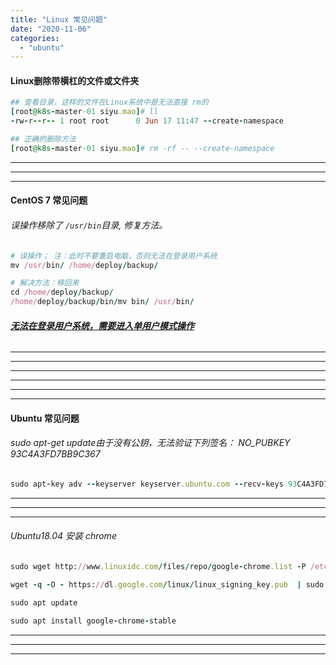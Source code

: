 ```yaml
---
title: "Linux 常见问题"
date: "2020-11-06"
categories: 
  - "ubuntu"
---
```


#### Linux删除带横杠的文件或文件夹

```ruby
## 查看目录，这样的文件在Linux系统中是无法直接 rm的
[root@k8s-master-01 siyu.mao]# ll
-rw-r--r-- 1 root root      0 Jun 17 11:47 --create-namespace

## 正确的删除方法
[root@k8s-master-01 siyu.mao]# rm -rf -- --create-namespace

```

* * *

* * *

* * *

#### CentOS 7 常见问题

###### 误操作移除了 `/usr/bin`目录, 修复方法。

```ruby
# 误操作； 注：此时不要重启电脑，否则无法在登录用户系统
mv /usr/bin/ /home/deploy/backup/

# 解决方法：移回来
cd /home/deploy/backup/
/home/deploy/backup/bin/mv bin/ /usr/bin/
```

###### **[无法在登录用户系统，需要进入单用户模式操作](linux-%e8%bf%9b%e5%85%a5%e5%8d%95%e7%94%a8%e6%88%b7%e6%a8%a1%e5%bc%8f "无法在登录用户系统，需要进入单用户模式操作")**

* * *

* * *

* * *

* * *

* * *

* * *

#### Ubuntu 常见问题

###### sudo apt-get update由于没有公钥，无法验证下列签名： NO\_PUBKEY 93C4A3FD7BB9C367

```ruby
sudo apt-key adv --keyserver keyserver.ubuntu.com --recv-keys 93C4A3FD7BB9C367
```

* * *

* * *

* * *

###### Ubuntu18.04 安装 chrome

```ruby
sudo wget http://www.linuxidc.com/files/repo/google-chrome.list -P /etc/apt/sources.list.d/

wget -q -O - https://dl.google.com/linux/linux_signing_key.pub  | sudo apt-key add -

sudo apt update

sudo apt install google-chrome-stable

```

* * *

* * *

* * *
